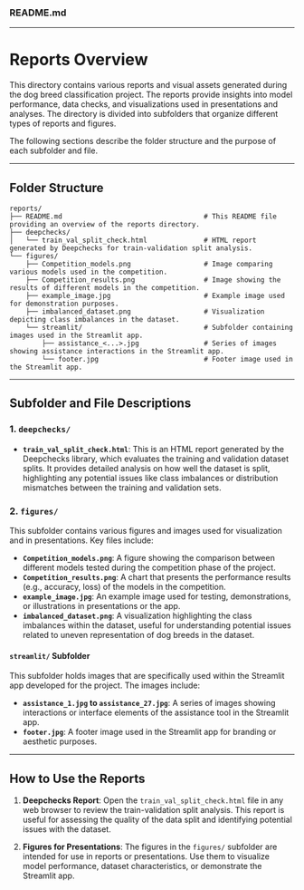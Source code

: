 ### README.md

---

# Reports Overview

This directory contains various reports and visual assets generated during the dog breed classification project. The reports provide insights into model performance, data checks, and visualizations used in presentations and analyses. The directory is divided into subfolders that organize different types of reports and figures.

The following sections describe the folder structure and the purpose of each subfolder and file.

---

## Folder Structure

```
reports/
├── README.md                                   # This README file providing an overview of the reports directory.
├── deepchecks/
│   └── train_val_split_check.html              # HTML report generated by Deepchecks for train-validation split analysis.
└── figures/
    ├── Competition_models.png                  # Image comparing various models used in the competition.
    ├── Competition_results.png                 # Image showing the results of different models in the competition.
    ├── example_image.jpg                       # Example image used for demonstration purposes.
    ├── imbalanced_dataset.png                  # Visualization depicting class imbalances in the dataset.
    └── streamlit/                              # Subfolder containing images used in the Streamlit app.
        ├── assistance_<...>.jpg                # Series of images showing assistance interactions in the Streamlit app.
        └── footer.jpg                          # Footer image used in the Streamlit app.
```

---

## Subfolder and File Descriptions

### 1. `deepchecks/`
- **`train_val_split_check.html`**: This is an HTML report generated by the Deepchecks library, which evaluates the training and validation dataset splits. It provides detailed analysis on how well the dataset is split, highlighting any potential issues like class imbalances or distribution mismatches between the training and validation sets.

### 2. `figures/`
This subfolder contains various figures and images used for visualization and in presentations. Key files include:

- **`Competition_models.png`**: A figure showing the comparison between different models tested during the competition phase of the project.
- **`Competition_results.png`**: A chart that presents the performance results (e.g., accuracy, loss) of the models in the competition.
- **`example_image.jpg`**: An example image used for testing, demonstrations, or illustrations in presentations or the app.
- **`imbalanced_dataset.png`**: A visualization highlighting the class imbalances within the dataset, useful for understanding potential issues related to uneven representation of dog breeds in the dataset.

#### `streamlit/` Subfolder
This subfolder holds images that are specifically used within the Streamlit app developed for the project. The images include:

- **`assistance_1.jpg` to `assistance_27.jpg`**: A series of images showing interactions or interface elements of the assistance tool in the Streamlit app.
- **`footer.jpg`**: A footer image used in the Streamlit app for branding or aesthetic purposes.

---

## How to Use the Reports

1. **Deepchecks Report**: Open the `train_val_split_check.html` file in any web browser to review the train-validation split analysis. This report is useful for assessing the quality of the data split and identifying potential issues with the dataset.
   
2. **Figures for Presentations**: The figures in the `figures/` subfolder are intended for use in reports or presentations. Use them to visualize model performance, dataset characteristics, or demonstrate the Streamlit app.